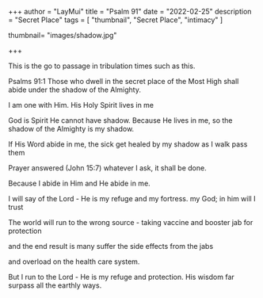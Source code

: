 +++
author = "LayMui"
title = "Psalm 91"
date = "2022-02-25"
description = "Secret Place"
tags = [
   "thumbnail", "Secret Place", "intimacy"
]

thumbnail= "images/shadow.jpg"

+++

This is the go to passage in tribulation times such as this.

Psalms 91:1 Those who dwell in the secret place of the Most High
shall abide under the shadow of the Almighty.

I am one with Him. His Holy Spirit lives in me

God is Spirit He cannot have shadow.
Because He lives in me, so the shadow of the Almighty is my shadow.

If His Word abide in me, the sick get healed by my shadow as I walk pass them

Prayer answered (John 15:7) whatever I ask, it shall be done.

Because I abide in Him and He abide in me.

I will say of the Lord - He is my refuge and my fortress.
my God; in him will I trust

The world will run to the wrong source - taking vaccine and booster jab for protection

and the end result is many suffer the side effects from the jabs 

and overload on the health care system.

But I run to the Lord - He is my refuge and protection.
His wisdom far surpass all the earthly ways.


